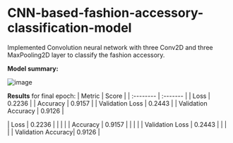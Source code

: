# CNN-based-fashion-accessory-classification-model
Implemented Convolution neural network with three Conv2D and three MaxPooling2D layer to classify the fashion accessory.

**Model summary:**

![image](https://user-images.githubusercontent.com/42925930/129488276-09e23890-3f23-4881-9c20-41c0124caaf9.png)




**Results** for final epoch: 
| Metric | Score     |
| :-------- | :------- |
| Loss      | 0.2236   |
| Accuracy  | 0.9157 |
| Validation Loss     | 0.2443 |
| Validation Accuracy      | 0.9126 |





| Loss               | 0.2236  |
|                    |         |
| Accuracy           | 0.9157  |
|                    |         |
| Validation Loss    | 0.2443  |
|                    |         |
| Validation Accuracy| 0.9126  |


